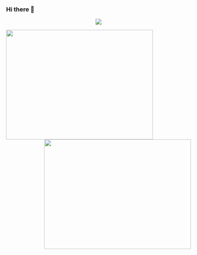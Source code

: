 ### Hi there 👋
<p align="center"><a href="https://github.com/anuraghazra/github-readme-stats">
  <img align="center" src="https://github-readme-stats.vercel.app/api?username=ghimireaacs&show_icons=true&theme=tokyonight" />
</a></p>
<a href="https://wakatime.com/@ghimireaacs">
  <img align="left" width="400" height="300" src="https://wakatime.com/share/@ghimireaacs/26f0cfdd-03c7-4f4b-a9a5-36b4c9fd0e1f.svg" />
</a></p>
<a href="https://wakatime.com/@ghimireaacs">
  <img align="right" width="400" height="300" src="https://wakatime.com/share/@ghimireaacs/8873c33a-e347-49eb-8461-a32de00ebcf5.svg" />
</a></p>
<!--
**ghimireaacs/ghimireaacs** is a .✨ _special_ ✨ repository because its `README.md` (this file) appears on your GitHub profile.

Here are some ideas to get you started:

- 🔭 I’m currently working on ...
- 🌱 I’m currently learning ...
- 👯 I’m looking to collaborate on ...
- 🤔 I’m looking for help with ...
- 💬 Ask me about ...
- 📫 How to reach me: ...
- 😄 Pronouns: ...
- ⚡ Fun fact: ...
-->
